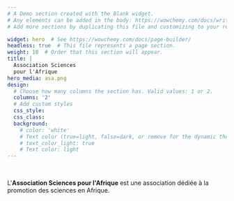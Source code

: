 ```yaml
---
# A Demo section created with the Blank widget.
# Any elements can be added in the body: https://wowchemy.com/docs/writing-markdown-latex/
# Add more sections by duplicating this file and customizing to your requirements.

widget: hero  # See https://wowchemy.com/docs/page-builder/
headless: true  # This file represents a page section.
weight: 10  # Order that this section will appear.
title: |
  Association Sciences
  pour l'Afrique
hero_media: asa.png
design:
  # Choose how many columns the section has. Valid values: 1 or 2.
  columns: '2'
  # Add custom styles
  css_style:
  css_class:
  background:
    # color: 'white'
    # Text color (true=light, false=dark, or remove for the dynamic theme color). 
    # text_color_light: true
    # Text color: light
---
```


<br>

L'**Association Sciences pour l'Afrique** est une association dédiée à la promotion 
des sciences en Afrique.
